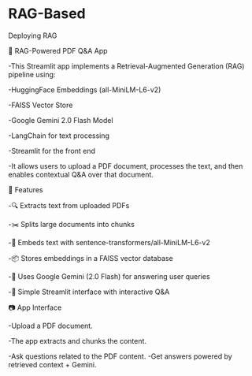 # RAG-Based
Deploying RAG


🧠 RAG-Powered PDF Q&A App

-This Streamlit app implements a Retrieval-Augmented Generation (RAG) pipeline using:

-HuggingFace Embeddings (all-MiniLM-L6-v2)

-FAISS Vector Store

-Google Gemini 2.0 Flash Model

-LangChain for text processing

-Streamlit for the front end

-It allows users to upload a PDF document, processes the text, and then enables contextual Q&A over that document.



🚀 Features

-🔍 Extracts text from uploaded PDFs

-✂️ Splits large documents into chunks

-🧠 Embeds text with sentence-transformers/all-MiniLM-L6-v2

-📦 Stores embeddings in a FAISS vector database

-🤖 Uses Google Gemini (2.0 Flash) for answering user queries

-💬 Simple Streamlit interface with interactive Q&A



📷 App Interface

-Upload a PDF document.

-The app extracts and chunks the content.

-Ask questions related to the PDF content.
-Get answers powered by retrieved context + Gemini.
